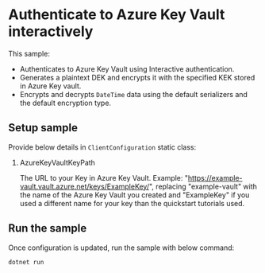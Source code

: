 # Authenticate to Azure Key Vault interactively

This sample:
- Authenticates to Azure Key Vault using Interactive authentication.
- Generates a plaintext DEK and encrypts it with the specified KEK stored in Azure Key vault.
- Encrypts and decrypts `DateTime` data using the default serializers and the default encryption type.

## Setup sample

Provide below details in `ClientConfiguration` static class:

1. AzureKeyVaultKeyPath 

   The URL to your Key in Azure Key Vault. Example: "https://example-vault.vault.azure.net/keys/ExampleKey/", replacing "example-vault" with the name of the Azure Key Vault you created and "ExampleKey" if you used a different name for your key than the quickstart tutorials used.

## Run the sample

Once configuration is updated, run the sample with below command:

```
dotnet run
```
